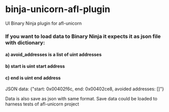 # binja-unicorn-afl-plugin
UI Binary Ninja plugin for afl-unicorn 

### If you want to load data to Binary Ninja it expects it as json file with dictionary:

#### a) avoid_addresses is a list of uint addresses
#### b) start is uint start address
#### c) end is uint end address

JSON data: {"start: 0x00402f6c, end: 0x00402ce8, avoided addresses: []"}

Data is also save as json with same format. Save data could be loaded to harness tests of afl-unicorn project